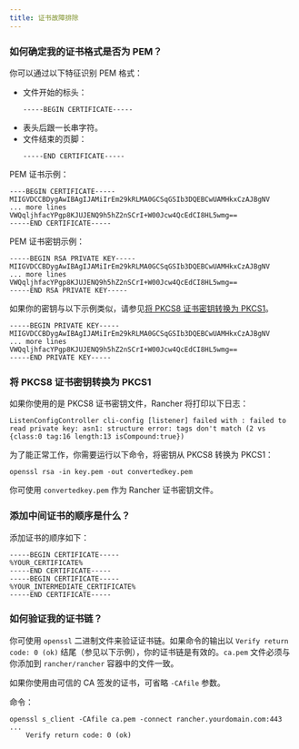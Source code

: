 ```yaml
---
title: 证书故障排除
---
```


### 如何确定我的证书格式是否为 PEM？

你可以通过以下特征识别 PEM 格式：

- 文件开始的标头：
   ```
   -----BEGIN CERTIFICATE-----
   ```
- 表头后跟一长串字符。
- 文件结束的页脚：
   ```
   -----END CERTIFICATE-----
   ```

PEM 证书示例：

```
----BEGIN CERTIFICATE-----
MIIGVDCCBDygAwIBAgIJAMiIrEm29kRLMA0GCSqGSIb3DQEBCwUAMHkxCzAJBgNV
... more lines
VWQqljhfacYPgp8KJUJENQ9h5hZ2nSCrI+W00Jcw4QcEdCI8HL5wmg==
-----END CERTIFICATE-----
```

PEM 证书密钥示例：

```
-----BEGIN RSA PRIVATE KEY-----
MIIGVDCCBDygAwIBAgIJAMiIrEm29kRLMA0GCSqGSIb3DQEBCwUAMHkxCzAJBgNV
... more lines
VWQqljhfacYPgp8KJUJENQ9h5hZ2nSCrI+W00Jcw4QcEdCI8HL5wmg==
-----END RSA PRIVATE KEY-----
```

如果你的密钥与以下示例类似，请参见[将 PKCS8 证书密钥转换为 PKCS1](#将-pkcs8-证书密钥转换为-pkcs1)。

```
-----BEGIN PRIVATE KEY-----
MIIGVDCCBDygAwIBAgIJAMiIrEm29kRLMA0GCSqGSIb3DQEBCwUAMHkxCzAJBgNV
... more lines
VWQqljhfacYPgp8KJUJENQ9h5hZ2nSCrI+W00Jcw4QcEdCI8HL5wmg==
-----END PRIVATE KEY-----
```

### 将 PKCS8 证书密钥转换为 PKCS1

如果你使用的是 PKCS8 证书密钥文件，Rancher 将打印以下日志：

```
ListenConfigController cli-config [listener] failed with : failed to read private key: asn1: structure error: tags don't match (2 vs {class:0 tag:16 length:13 isCompound:true})
```

为了能正常工作，你需要运行以下命令，将密钥从 PKCS8 转换为 PKCS1：

```
openssl rsa -in key.pem -out convertedkey.pem
```

你可使用 `convertedkey.pem` 作为 Rancher 证书密钥文件。

### 添加中间证书的顺序是什么？

添加证书的顺序如下：

```
-----BEGIN CERTIFICATE-----
%YOUR_CERTIFICATE%
-----END CERTIFICATE-----
-----BEGIN CERTIFICATE-----
%YOUR_INTERMEDIATE_CERTIFICATE%
-----END CERTIFICATE-----
```

### 如何验证我的证书链？

你可使用 `openssl` 二进制文件来验证证书链。如果命令的输出以 `Verify return code: 0 (ok)` 结尾（参见以下示例），你的证书链是有效的。`ca.pem` 文件必须与你添加到 `rancher/rancher` 容器中的文件一致。

如果你使用由可信的 CA 签发的证书，可省略 `-CAfile` 参数。

命令：

```
openssl s_client -CAfile ca.pem -connect rancher.yourdomain.com:443
...
    Verify return code: 0 (ok)
```
